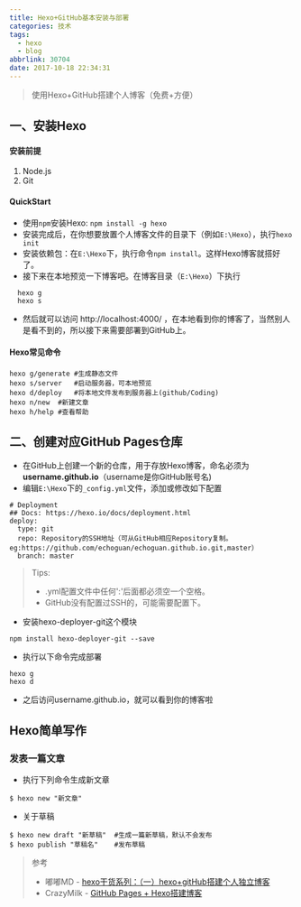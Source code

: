 ```yaml
---
title: Hexo+GitHub基本安装与部署
categories: 技术
tags:
  - hexo
  - blog
abbrlink: 30704
date: 2017-10-18 22:34:31
---
```


> 使用Hexo+GitHub搭建个人博客（免费+方便）

## 一、安装Hexo
#### 安装前提
1. Node.js
2. Git

#### QuickStart

<!--more-->

- 使用`npm`安装Hexo: `npm install -g hexo`
- 安装完成后，在你想要放置个人博客文件的目录下（例如`E:\Hexo`），执行`hexo init`
- 安装依赖包：在`E:\Hexo`下，执行命令`npm install`。这样Hexo博客就搭好了。
- 接下来在本地预览一下博客吧。在博客目录（`E:\Hexo`）下执行

```
  hexo g
  hexo s
```

- 然后就可以访问 http://localhost:4000/ ，在本地看到你的博客了，当然别人是看不到的，所以接下来需要部署到GitHub上。

#### Hexo常见命令
	hexo g/generate	#生成静态文件  
	hexo s/server	#启动服务器，可本地预览
	hexo d/deploy	#将本地文件发布到服务器上(github/Coding)
	hexo n/new	#新建文章
	hexo h/help	#查看帮助


## 二、创建对应GitHub Pages仓库
- 在GitHub上创建一个新的仓库，用于存放Hexo博客，命名必须为**username.github.io**（username是你GitHub账号名)
- 编辑`E:\Hexo`下的`_config.yml`文件，添加或修改如下配置

```
# Deployment
## Docs: https://hexo.io/docs/deployment.html
deploy:
  type: git
  repo: Repository的SSH地址（可从GitHub相应Repository复制。eg:https://github.com/echoguan/echoguan.github.io.git,master）
  branch: master
```

> Tips:
> * .yml配置文件中任何':'后面都必须空一个空格。
> * GitHub没有配置过SSH的，可能需要配置下。

- 安装hexo-deployer-git这个模块

```
npm install hexo-deployer-git --save
```

- 执行以下命令完成部署

```
hexo g
hexo d
```

- 之后访问username.github.io，就可以看到你的博客啦

## Hexo简单写作
### 发表一篇文章
- 执行下列命令生成新文章

```
$ hexo new "新文章"
```

- 关于草稿

```
$ hexo new draft "新草稿"	#生成一篇新草稿，默认不会发布
$ hexo publish "草稿名"	#发布草稿
```

> 参考
> * 嘟嘟MD - [hexo干货系列：（一）hexo+gitHub搭建个人独立博客](http://tengj.top/2016/02/22/hexo1/)
> * CrazyMilk - [GitHub Pages + Hexo搭建博客](http://crazymilk.github.io/2015/12/28/GitHub-Pages-Hexo%E6%90%AD%E5%BB%BA%E5%8D%9A%E5%AE%A2/)
